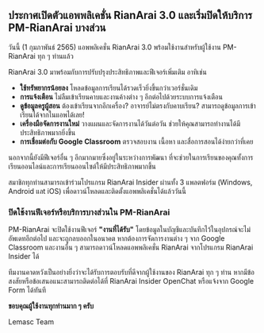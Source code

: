 ## ประกาศเปิดตัวแอพพลิเคชั่น RianArai 3.0 และเริ่มปิดให้บริการ PM-RianArai บางส่วน

วันนี้ (1 กุมภาพันธ์ 2565) แอพพลิเคชั่น RianArai 3.0 พร้อมใช้งานสำหรับผู้ใช้งาน PM-RianArai ทุก ๆ ท่านแล้ว

RianArai 3.0 มาพร้อมกับการปรับปรุงประสิทธิภาพและฟีเจอร์เพิ่มเติม อาทิเช่น
- **ใช้ทรัพยากรน้อยลง** โหลดข้อมูลการเรียนได้รวดเร็วยิ่งขึ้นกว่าเวอร์ชั่นเดิม
- **การแจ้งเตือน** ไม่ลืมเข้าเรียนคาบและงานค้างต่าง ๆ อีกต่อไปด้วยระบบการแจ้งเตือน
- **ดูข้อมูลครูผู้สอน** ต้องเข้าเรียนจากอีกเครื่อง? อาจารย์ไม่ตรงกับคาบเรียน? สามารถดูข้อมูลการเข้าเรียนได้จากในแอพได้เลย!
- **เครื่องมือจัดการงานใหม่** วางแผนและจัดการงานได้วันต่อวัน ช่วยให้คุณสามารถทำงานได้มีประสิทธิภาพมากยิ่งขึ้น
- **การเชื่อมต่อกับ Google Classroom** ตรวจสอบงาน เนื้อหา และสื่อการสอนได้ง่ายกว่าที่เคย

นอกจากนี้ยังมีฟีเจอร์อื่น ๆ อีกมากมายซึ่งอยู่ในระหว่างการพัฒนา ที่จะช่วยในการเรียนของคุณทั้งการเรียนออนไลน์และการเรียนออนไซต์ให้มีประสิทธิภาพมากขึ้น

สมาชิกทุกท่านสามารถเข้าร่วมโปรแกรม RianArai Insider ผ่านทั้ง 3 แพลตฟอร์ม (Windows, Android แลt iOS) เพื่อดาวน์โหลดและติดตั้งแอพพลิเคชั่นได้แล้ววันนี้

### ปิดใช้งานฟีเจอร์หรือบริการบางส่วนใน PM-RianArai

PM-RianArai จะปิดใช้งานฟีเจอร์ **"งานที่ได้รับ"** โดยข้อมูลในบัญชีและบันทึกไว้ในอุปกรณ์จะไม่อัพเดทอีกต่อไป และจะถูกลบออกในอนาคต หากต้องการจัดการงานต่าง ๆ จาก Google Classroom และงานอื่น ๆ สามารถดาวน์โหลดแอพพลิเคชั่น RianArai จากโปรแกรม RianArai Insider ได้

ทีมงานคาดหวังเป็นอย่างยิ่งว่าจะได้รับการตอบรับที่ดีจากผู้ใช้งานของ RianArai ทุก ๆ ท่าน หากมีข้อสงสัยหรือข้อเสนอแนะสามารถติดต่อได้ที่ RianArai Insider OpenChat หรือแจ้งจาก Google Form ได้ทันที

**ขอบคุณผู้ใช้งานทุกท่านมาก ๆ ครับ**

Lemasc Team